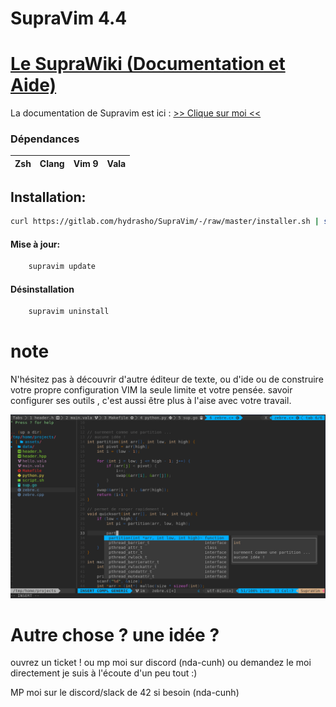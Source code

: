 # SupraVim 4.4

# [Le SupraWiki (Documentation et Aide)](https://gitlab.com/hydrasho/SupraVim/-/wikis/home)
La documentation de Supravim est ici : 
[>> Clique sur moi <<](https://gitlab.com/hydrasho/SupraVim/-/wikis/home)


### Dépendances
| Zsh | Clang | Vim 9 | Vala |
|-----|-------|-------|------|
## Installation:
```bash
curl https://gitlab.com/hydrasho/SupraVim/-/raw/master/installer.sh | sh
```

#### Mise à jour:
```bash
    supravim update
```

#### Désinstallation

```bash
    supravim uninstall
```
# note


N'hésitez pas à découvrir d'autre éditeur de texte, ou d'ide ou de construire votre propre configuration VIM la seule limite et votre pensée. savoir configurer ses outils , c'est aussi être plus à l'aise avec votre travail.

<img src="data/README.png"/>

# Autre chose ? une idée ?
ouvrez un ticket ! ou mp moi sur discord (nda-cunh) ou demandez le moi directement
je suis à l'écoute d'un peu tout :)

MP moi sur le discord/slack de 42 si besoin (nda-cunh)
